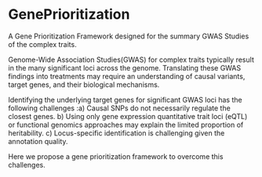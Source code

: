# GenePrioritization
A Gene Prioritization Framework designed for the summary GWAS Studies of the complex traits.

Genome-Wide Association Studies(GWAS) for complex traits typically result in the many significant loci across the genome. Translating these GWAS findings into treatments may require an understanding of causal variants, target genes, and their biological mechanisms. 

Identifying the underlying target genes for significant GWAS loci has the following challenges :a) Causal SNPs do not necessarily regulate the closest genes. b) Using only gene expression quantitative trait loci (eQTL)  or functional genomics approaches may explain the limited proportion of heritability. c) Locus-specific identification is challenging given the annotation quality. 


Here we propose a gene prioritization framework to overcome this challenges. 


